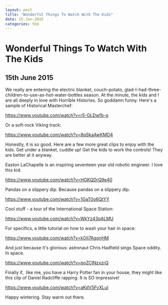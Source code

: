 ```yaml
---
layout: post
title: "Wonderful Things To Watch With The Kids"
date: 15-Jun-2015
categories: tbd
---
```


# Wonderful Things To Watch With The Kids

## 15th June 2015

We really are entering the electric blanket,   couch-potato, glad-I-had-three-children-to-use-as-hot-water-bottles season. At the minute, the kids and I are all deeply in love with Horrible Histories. So goddamn funny. Here's a sample of Historical Masterchef:

https://www.youtube.com/watch?v=r5-GLDwfb-o

Or a soft-rock Viking track:

https://www.youtube.com/watch?v=8qSkaAwKMD4

Honestly, it is so good. Here are a few more great clips to enjoy with the kids. Get under a blanket, cuddle up! Get the kids to work the controls! They are better at it anyway.

Easton LaChapelle is an inspiring seventeen year old robotic engineer. I love this kid.

https://www.youtube.com/watch?v=HGKQDrQ9e40

Pandas on a slippery dip. Because pandas on a slippery dip.

https://www.youtube.com/watch?v=1GaT0o6QtYY

Cool stuff - a tour of the International Space Station:

https://www.youtube.com/watch?v=WkYz43qALMU

For specifics, a little tutorial on how to wash your hair in space:

https://www.youtube.com/watch?v=kOIj7AgonHM

And just because it's glorious: astronaut Chris Hadfield sings Space oddity. In space.

https://www.youtube.com/watch?v=poZCINzxzrQ

Finally if,  like me, you have a Harry Potter fan in your house, they might like this clip of Daniel Radcliffe rapping. It is SO impressive!

https://www.youtube.com/watch?v=aKdV5FvXLuI

Happy wintering. Stay warm out there.
